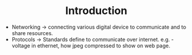 # <center>Introduction</center> 
- Networking -> connecting various digital device to communicate and to share resources. 
- Protocols -> Standards define to communicate over internet. e.g. - voltage in ethernet, how jpeg compressed to show on web page. 

